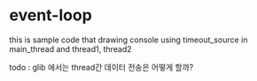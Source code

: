 # event-loop
this is sample code that drawing console using timeout_source in main_thread and thread1, thread2

todo : glib 에서는 thread간 데이터 전송은 어떻게 할까? 